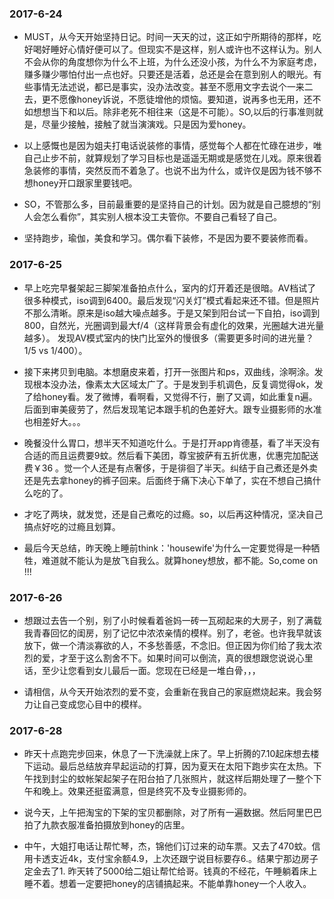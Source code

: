 ### 2017-6-24
- MUST，从今天开始坚持日记。时间一天天的过，这正如宁所期待的那样，吃好喝好睡好心情好便可以了。但现实不是这样，别人或许也不这样认为。别人不会从你的角度想你为什么不上班，为什么还没小孩，为什么不为家庭考虑，赚多赚少哪怕付出一点也好。只要还是活着，总还是会在意到别人的眼光。有些事情无法述说，都已是事实，没办法改变。甚至不愿用文字去说个一来二去，更不愿像honey诉说，不愿徒增他的烦恼。要知道，说再多也无用，还不如想想当下和以后。除非老死不相往来（这是不可能）。SO,以后的行事准则就是，尽量少接触，接触了就当演演戏。只是因为爱honey。

- 以上感慨也是因为姐夫打电话说装修的事情，感觉每个人都在忙碌在进步，唯自己止步不前，就算规划了学习目标也是遥遥无期或是感觉在儿戏。原来很着急装修的事情，突然反而不着急了。也说不出为什么，或许仅是因为钱不够不想honey开口跟家里要钱吧。

- SO，不管那么多，目前最重要的是坚持自己的计划。因为就是自己臆想的“别人会怎么看你”，其实别人根本没工夫管你。不要自己看轻了自己。
- 坚持跑步，瑜伽，美食和学习。偶尔看下装修，不是因为要不要装修而看。

### 2017-6-25
- 早上吃完早餐架起三脚架准备拍点什么，室内的灯开着还是很暗。AV档试了很多种模式，iso调到6400。最后发现“闪关灯”模式看起来还不错。但是照片不那么清晰。原来是iso越大噪点越多。于是又架到阳台试一下自拍，iso调到800，自然光，光圈调到最大f/4（这样背景会有虚化的效果，光圈越大进光量越多）。 发现AV模式室内的快门比室外的慢很多（需要更多时间的进光量？1/5 vs 1/400）。

- 接下来拷贝到电脑。本想磨皮来着，打开一张图片和ps，双曲线，涂啊涂。发现根本没办法，像素太大区域太广了。于是发到手机调色，反复调觉得ok，发了给honey看。发了微博，看啊看，又觉得不行，删了又调，如此重复n遍。后面到审美疲劳了，然后发现笔记本跟手机的色差好大。跟专业摄影师的水准也相差好大。。。

- 晚餐没什么胃口，想半天不知道吃什么。于是打开app肯德基，看了半天没有合适的而且运费要9蚊。然后看下美团，尊宝披萨有五折优惠，优惠完加配送费￥36 。觉一个人还是有点奢侈，于是徘徊了半天。纠结于自己煮还是外卖还是先去拿honey的裤子回来。后面终于痛下决心下单了，实在不想自己搞什么吃的了。

- 才吃了两块，就发觉，还是自己煮吃的过瘾。so，以后再这种情况，坚决自己搞点好吃的过瘾且划算。

- 最后今天总结，昨天晚上睡前think：'housewife'为什么一定要觉得是一种牺牲，难道就不能认为是放飞自我么。就算honey想放，都不能。So,come on !!!

### 2017-6-26

- 想跟过去告一个别，别了小时候看着爸妈一砖一瓦砌起来的大房子，别了满载我青春回忆的闺房，别了记忆中浓浓亲情的模样。别了，老爸。也许我早就该放下，做一个清淡寡欲的人，不多愁善感，不念旧。但正因为你们给了我太浓烈的爱，才至于这么割舍不下。如果时间可以倒流，真的很想跟您说说心里话，至少让您看到女儿最后一面。您现在已经是一堆白骨，，，

- 请相信，从今天开始浓烈的爱不变，会重新在我自己的家庭燃烧起来。我会努力让自己变成您心目中的模样。


### 2017-6-28
- 昨天十点跑完步回来，休息了一下洗澡就上床了。早上折腾的7.10起床想去楼下运动。最后总结放弃早起运动的打算，因为夏天在太阳下跑步实在太热。下午找到封尘的蚊帐架起架子在阳台拍了几张照片，就这样后期处理了一整个下午和晚上。效果还挺蛮满意，但是终究不及专业摄影师的。

- 说今天，上午把淘宝的下架的宝贝都删除，对了所有一遍数据。然后阿里巴巴拍了九款衣服准备拍摄放到honey的店里。
- 中午，大姐打电话让帮忙琴，杰，锦他们订过来的动车票。又去了470蚊。信用卡透支近4k，支付宝余额4.9，上次还跟宁说目标要存6.。结果宁那边房子定金去了1. 昨天转了5000给二姐让帮忙给哥。钱真的不经花，午睡躺着床上睡不着。想着一定要把honey的店铺搞起来。不能单靠honey一个人收入。
